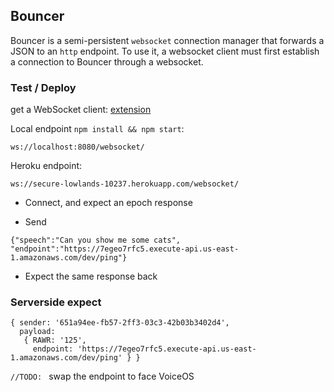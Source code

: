 ## Bouncer

Bouncer is a semi-persistent `websocket` connection manager that forwards a JSON to an `http` endpoint. To use it, a websocket client must first establish a connection to Bouncer through a websocket.

### Test / Deploy

get a WebSocket client: [extension](https://chrome.google.com/webstore/detail/simple-websocket-client/pfdhoblngboilpfeibdedpjgfnlcodoo/related?hl=en)

Local endpoint `npm install && npm start`:
```
ws://localhost:8080/websocket/
```

Heroku endpoint:
```
ws://secure-lowlands-10237.herokuapp.com/websocket/
```

- Connect, and expect an epoch response

- Send
```
{"speech":"Can you show me some cats", "endpoint":"https://7egeo7rfc5.execute-api.us-east-1.amazonaws.com/dev/ping"}
```

- Expect the same response back

### Serverside expect

```
{ sender: '651a94ee-fb57-2ff3-03c3-42b03b3402d4',
  payload:
   { RAWR: '125',
     endpoint: 'https://7egeo7rfc5.execute-api.us-east-1.amazonaws.com/dev/ping' } }
```

`//TODO: ` swap the endpoint to face VoiceOS
